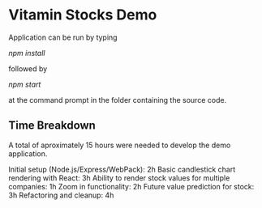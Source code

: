# Vitamin Stocks Demo
Application can be run by typing 

*npm install*

followed by

*npm start*

at the command prompt in the folder containing the source code.

## Time Breakdown
A total of aproximately 15 hours were needed to develop the demo application.

Initial setup (Node.js/Express/WebPack): 2h
Basic candlestick chart rendering with React: 3h
Ability to render stock values for multiple companies: 1h
Zoom in functionality: 2h
Future value prediction for stock: 3h
Refactoring and cleanup: 4h

